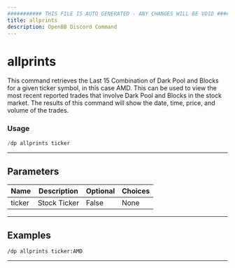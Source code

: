 ```yaml
---
########### THIS FILE IS AUTO GENERATED - ANY CHANGES WILL BE VOID ###########
title: allprints
description: OpenBB Discord Command
---
```


# allprints

This command retrieves the Last 15 Combination of Dark Pool and Blocks for a given ticker symbol, in this case AMD. This can be used to view the most recent reported trades that involve Dark Pool and Blocks in the stock market. The results of this command will show the date, time, price, and volume of the trades.

### Usage

```python wordwrap
/dp allprints ticker
```

---

## Parameters

| Name | Description | Optional | Choices |
| ---- | ----------- | -------- | ------- |
| ticker | Stock Ticker | False | None |


---

## Examples

```
/dp allprints ticker:AMD
```

---
